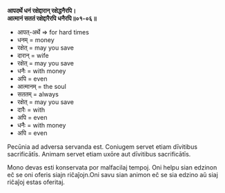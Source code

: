 **आपदर्थे धनं रक्षेद्दारान् रक्षेद्धनैरपि।**  
**आत्मानं सततं रक्षेद्दारैरपि धनैरपि॥०१-०६॥**

*   आपत्-अर्थे => for hard times
*   धनम् = money
*   रक्षेत् = may you save
*   दारान् = wife
*   रक्षेत् = may you save
*   धनैः = with money
*   अपि = even
*   आत्मानम् = the soul
*   सततम् = always
*   रक्षेत् = may you save 
*   दारैः = with
*   अपि = even
*   धनैः = with money
*   अपि = even

Pecūnia ad adversa servanda est. Coniugem servet etiam dīvitibus sacrificātīs. Animam servet etiam uxōre aut dīvitibus sacrificātīs.

Mono devas esti konservata por malfacilaj tempoj. Oni helpu sian edzinon eĉ se oni oferis siajn riĉaĵojn.Oni savu sian animon eĉ se sia edzino aŭ siaj riĉaĵoj estas oferitaj.